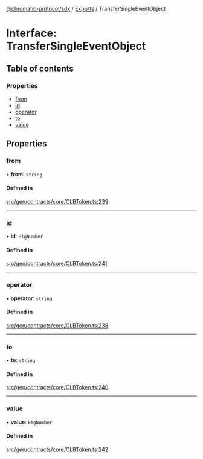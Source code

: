 [@chromatic-protocol/sdk](../README.md) / [Exports](../modules.md) / TransferSingleEventObject

# Interface: TransferSingleEventObject

## Table of contents

### Properties

- [from](TransferSingleEventObject.md#from)
- [id](TransferSingleEventObject.md#id)
- [operator](TransferSingleEventObject.md#operator)
- [to](TransferSingleEventObject.md#to)
- [value](TransferSingleEventObject.md#value)

## Properties

### from

• **from**: `string`

#### Defined in

[src/gen/contracts/core/CLBToken.ts:239](https://github.com/chromatic-protocol/sdk/blob/9f6a4e3/src/gen/contracts/core/CLBToken.ts#L239)

___

### id

• **id**: `BigNumber`

#### Defined in

[src/gen/contracts/core/CLBToken.ts:241](https://github.com/chromatic-protocol/sdk/blob/9f6a4e3/src/gen/contracts/core/CLBToken.ts#L241)

___

### operator

• **operator**: `string`

#### Defined in

[src/gen/contracts/core/CLBToken.ts:238](https://github.com/chromatic-protocol/sdk/blob/9f6a4e3/src/gen/contracts/core/CLBToken.ts#L238)

___

### to

• **to**: `string`

#### Defined in

[src/gen/contracts/core/CLBToken.ts:240](https://github.com/chromatic-protocol/sdk/blob/9f6a4e3/src/gen/contracts/core/CLBToken.ts#L240)

___

### value

• **value**: `BigNumber`

#### Defined in

[src/gen/contracts/core/CLBToken.ts:242](https://github.com/chromatic-protocol/sdk/blob/9f6a4e3/src/gen/contracts/core/CLBToken.ts#L242)
